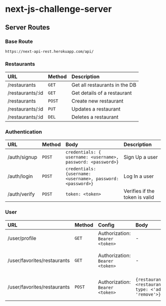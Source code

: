 # next-js-challenge-server


## Server Routes

### Base Route

`https://next-api-rest.herokuapp.com/api/`

### Restaurants

|**URL**|**Method**|**Description**|
|:-----|:-----|:-----|
|/restaurants | `GET` | Get all restaurants in the DB |
|/restaurants/:id | `GET` | Get details of a restaurant |
|/restaurants | `POST` | Create new restaurant |
|/restaurants/:id | `PUT` | Updates a restaurant |
|/restaurants/:id | `DEL` | Deletes a restaurant |

### Authentication

|**URL**|**Method**|**Body**|**Description**|
|:-----|:-----|:-----|:-----|
|/auth/signup | `POST` | `credentials: { username: <username>, password: <password>}` | Sign Up a user |
|/auth/login | `POST` | `credentials: {username: <username>, password: <password>}` | Log In a user |
|/auth/verify | `POST` | `token: <token>` | Verifies if the token is valid |

### User

|**URL**|**Method**|**Config**|**Body**|**Description**|
|:-----|:-----|:-----|:-----|:-----|
|/user/profile | `GET` | Authorization: `Bearer <token>` | - | Get user details |
|/user/favorites/restaurants | `GET` | Authorization: `Bearer <token>` | - | Gets all the favorite restaurants of an user |
|/user/favorites/restaurants | `POST` | Authorization: `Bearer <token>` | `{restaurantId: <restaurantId>, type: <'add' OR 'remove'>}` | Updates the favorite restaurants of an user |
